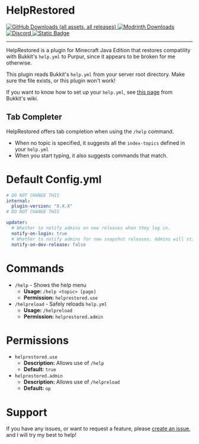 # HelpRestored
<a href="https://github.com/Erallie/help-restored" target="_blank">
<img alt="GitHub Downloads (all assets, all releases)" src="https://img.shields.io/github/downloads/Erallie/help-restored/total?style=for-the-badge&logo=github&logoColor=ffffff&label=GitHub%20Downloads&color=hsl(0%2C%200%25%2C%2020%25)">
</a>
<a href="https://modrinth.com/plugin/help-restored" target="_blank">
<img alt="Modrinth Downloads" src="https://img.shields.io/modrinth/dt/zE5EbgF4?style=for-the-badge&logo=modrinth&logoColor=00af5c&label=Modrinth%20Downloads&color=00af5c">
</a>
<br>
<a href="https://discord.gg/cCCEk7BX4W" target="_blank">
<img alt="Discord" src="https://img.shields.io/discord/1102582171207741480?style=for-the-badge&logo=discord&logoColor=ffffff&label=Our%20Discord&color=5865F2">
</a>
<a href="https://github.com/Erallie" target="_blank">
<img alt="Static Badge" src="https://img.shields.io/badge/Our%20Other%20Projects-%E2%9D%A4-563294?style=for-the-badge">
</a>

---

HelpRestored is a plugin for Minecraft Java Edition that restores compatility with Bukkit's `help.yml` to Purpur, since it appears to be broken for me otherwise.

This plugin reads Bukkit's `help.yml` from your server root directory. Make sure the file exists, or this plugin won't work!

If you want to know how to set up your `help.yml`, see [this page](https://bukkit.fandom.com/wiki/Help.yml) from Bukkit's wiki.

## Tab Completer
HelpRestored offers tab completion when using the `/help` command.
- When no topic is specified, it suggests all the `index-topics` defined in your `help.yml`
- When you start typing, it also suggests commands that match.

# Default Config.yml
```yml
# DO NOT CHANGE THIS
internal:
  plugin-version: "X.X.X"
# DO NOT CHANGE THIS

updater:
  # Whether to notify admins on new releases when they log in.
  notify-on-login: true
  # Whether to notify admins for new snapshot releases. Admins will still be notified on stable releases if this is set to "false".
  notify-on-dev-release: false
```

# Commands
- `/help` - Shows the help menu
  - **Usage:** `/help <topic> [page]`
  - **Permission:** `helprestored.use`
- `/helpreload` - Safely reloads `help.yml`
  - **Usage:** `/helpreload`
  - **Permission:** `helprestored.admin`

# Permissions
- `helprestored.use`
  - **Description:** Allows use of `/help`
  - **Default:** `true`
- `helprestored.admin`
  - **Description:** Allows use of `/helpreload`
  - **Default:** `op`

# Support
If you have any issues, or want to request a feature, please [create an issue](https://github.com/Erallie/help-restored/issues), and I will try my best to help!